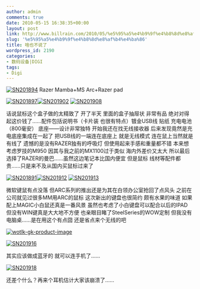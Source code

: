 ```yaml
---
author: admin
comments: true
date: 2010-05-15 16:38:35+00:00
layout: post
link: http://www.billrain.com/2010/05/%e5%95%a5%e4%b9%9f%e4%b8%8d%e8%af%b4%e4%ba%86/
slug: '%e5%95%a5%e4%b9%9f%e4%b8%8d%e8%af%b4%e4%ba%86'
title: 啥也不说了
wordpress_id: 2190
categories:
- 数码设备|DIGI
tags:
- Digi
---
```


[![SN201894](http://www.billrain.com/wp-content/uploads/2010/05/SN201894_thumb.jpg)](http://www.billrain.com/wp-content/uploads/2010/05/SN201894.jpg) Razer Mamba+MS Arc+Razer pad

 

[![SN201897](http://www.billrain.com/wp-content/uploads/2010/05/SN201897_thumb.jpg)](http://www.billrain.com/wp-content/uploads/2010/05/SN201897.jpg)[![SN201902](http://www.billrain.com/wp-content/uploads/2010/05/SN201902_thumb.jpg)](http://www.billrain.com/wp-content/uploads/2010/05/SN201902.jpg) [![SN201908](http://www.billrain.com/wp-content/uploads/2010/05/SN201908_thumb.jpg)](http://www.billrain.com/wp-content/uploads/2010/05/SN201908.jpg)

 

话说鼠标这个盒子做的太精致了 开了半天 里面的盒子抽屉状 非常有品 绝对对得起这价钱了……配件包括说明书（卡片装 也很有特点）镀金USB线 贴纸 充电电池（800毫安） 底座——设计非常独特 开始我还在找无线接收器 后来发现竟然是充电底座集成在一起了 把USB线的一端连在底座上 就是无线模式 连在鼠上当然就是有线了 遗憾的是没有RAZER独有的呼吸灯 但使用起来手感和重量都不错 本来想考虑罗技的M950 因其与我之前的MX1100过于类似 海内外差价又太大 所以最后选择了RAZER的曼巴……虽然这边笔记本比国内便宜 但是鼠标 线材等配件都贵……只是来不及从国内买鼠标过来了 

 

[![SN201891](http://www.billrain.com/wp-content/uploads/2010/05/SN201891_thumb.jpg)](http://www.billrain.com/wp-content/uploads/2010/05/SN201891.jpg)[![SN201912](http://www.billrain.com/wp-content/uploads/2010/05/SN201912_thumb.jpg)](http://www.billrain.com/wp-content/uploads/2010/05/SN201912.jpg) [![SN201913](http://www.billrain.com/wp-content/uploads/2010/05/SN201913_thumb.jpg)](http://www.billrain.com/wp-content/uploads/2010/05/SN201913.jpg)

 

微软键鼠有点没落 但ARC系列的推出还是为其在白领办公室抢回了点风头 之前在公司就见过很多MM用ARC的鼠标 这次新出的键盘也很简约 颇有水果的味道 如果配上MAGIC小白鼠还真是一番风景 虽然也考虑了小白键盘可以配合以后的IPAD 但没有WIN键真是大大地不方便 也亲眼目睹了SteelSeries的WOW定制 但我没有电脑桌……是在用这个有点囧 还是省点来个无线的吧

 

[![wotlk-gk-product-image](http://www.billrain.com/wp-content/uploads/2010/05/wotlkgkproductimage_thumb.jpg)](http://www.billrain.com/wp-content/uploads/2010/05/wotlkgkproductimage.jpg)

 

[![SN201916](http://www.billrain.com/wp-content/uploads/2010/05/SN201916_thumb.jpg)](http://www.billrain.com/wp-content/uploads/2010/05/SN201916.jpg)

 

其实应该做成蓝牙的 就可以连手机了……

 

[![SN201918](http://www.billrain.com/wp-content/uploads/2010/05/SN201918_thumb.jpg)](http://www.billrain.com/wp-content/uploads/2010/05/SN201918.jpg)

 

还差个什么？再来个耳机估计大家该崩溃了……
